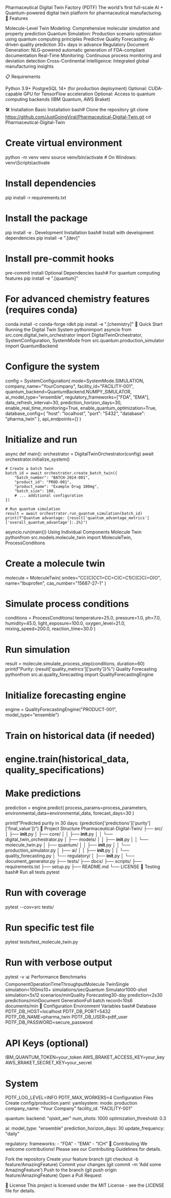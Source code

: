Pharmaceutical Digital Twin Factory (PDTF)
The world's first full-scale AI + Quantum-powered digital twin platform for pharmaceutical manufacturing.
🚀 Features

Molecule-Level Twin Modeling: Comprehensive molecular simulation and property prediction
Quantum Simulation: Production scenario optimization using quantum computing principles
Predictive Quality Forecasting: AI-driven quality prediction 30+ days in advance
Regulatory Document Generation: NLG-powered automatic generation of FDA-compliant documentation
Real-Time Monitoring: Continuous process monitoring and deviation detection
Cross-Continental Intelligence: Integrated global manufacturing insights

📋 Requirements

Python 3.9+
PostgreSQL 14+ (for production deployment)
Optional: CUDA-capable GPU for TensorFlow acceleration
Optional: Access to quantum computing backends (IBM Quantum, AWS Braket)

🛠️ Installation
Basic Installation
bash# Clone the repository
git clone https://github.com/JustGoingViral/Pharmaceutical-Digital-Twin.git
cd Pharmaceutical-Digital-Twin

# Create virtual environment
python -m venv venv
source venv/bin/activate  # On Windows: venv\Scripts\activate

# Install dependencies
pip install -r requirements.txt

# Install the package
pip install -e .
Development Installation
bash# Install with development dependencies
pip install -e ".[dev]"

# Install pre-commit hooks
pre-commit install
Optional Dependencies
bash# For quantum computing features
pip install -e ".[quantum]"

# For advanced chemistry features (requires conda)
conda install -c conda-forge rdkit
pip install -e ".[chemistry]"
🚦 Quick Start
Running the Digital Twin System
pythonimport asyncio
from src.core.digital_twin_orchestrator import DigitalTwinOrchestrator, SystemConfiguration, SystemMode
from src.quantum.production_simulator import QuantumBackend

# Configure the system
config = SystemConfiguration(
    mode=SystemMode.SIMULATION,
    company_name="YourCompany",
    facility_id="FACILITY-001",
    quantum_backend=QuantumBackend.NUMPY_SIMULATOR,
    ai_model_type="ensemble",
    regulatory_frameworks=["FDA", "EMA"],
    data_refresh_interval=30,
    prediction_horizon_days=30,
    enable_real_time_monitoring=True,
    enable_quantum_optimization=True,
    database_config={
        "host": "localhost",
        "port": "5432",
        "database": "pharma_twin"
    },
    api_endpoints={}
)

# Initialize and run
async def main():
    orchestrator = DigitalTwinOrchestrator(config)
    await orchestrator.initialize_system()
    
    # Create a batch twin
    batch_id = await orchestrator.create_batch_twin({
        "batch_number": "BATCH-2024-001",
        "product_id": "PROD-001",
        "product_name": "Example Drug 100mg",
        "batch_size": 100,
        # ... additional configuration
    })
    
    # Run quantum simulation
    result = await orchestrator.run_quantum_simulation(batch_id)
    print(f"Quantum advantage: {result['quantum_advantage_metrics']['overall_quantum_advantage']:.2%}")

asyncio.run(main())
Using Individual Components
Molecule Twin
pythonfrom src.models.molecule_twin import MoleculeTwin, ProcessConditions

# Create a molecule twin
molecule = MoleculeTwin(
    smiles="CC(C)CC1=CC=C(C=C1)C(C)C(=O)O",
    name="Ibuprofen",
    cas_number="15687-27-1"
)

# Simulate process conditions
conditions = ProcessConditions(
    temperature=25.0,
    pressure=1.0,
    ph=7.0,
    humidity=45.0,
    light_exposure=100.0,
    oxygen_level=21.0,
    mixing_speed=200.0,
    reaction_time=30.0
)

# Run simulation
result = molecule.simulate_process_step(conditions, duration=60)
print(f"Purity: {result['quality_metrics']['purity']}%")
Quality Forecasting
pythonfrom src.ai.quality_forecasting import QualityForecastingEngine

# Initialize forecasting engine
engine = QualityForecastingEngine("PRODUCT-001", model_type="ensemble")

# Train on historical data (if needed)
# engine.train(historical_data, quality_specifications)

# Make predictions
prediction = engine.predict(
    process_params=process_parameters,
    environmental_data=environmental_data,
    forecast_days=30
)

print(f"Predicted purity in 30 days: {prediction['predictions']['purity']['final_value']}")
📁 Project Structure
Pharmaceutical-Digital-Twin/
├── src/
│   ├── __init__.py
│   ├── core/
│   │   ├── __init__.py
│   │   └── digital_twin_orchestrator.py
│   ├── models/
│   │   ├── __init__.py
│   │   └── molecule_twin.py
│   ├── quantum/
│   │   ├── __init__.py
│   │   └── production_simulator.py
│   ├── ai/
│   │   ├── __init__.py
│   │   └── quality_forecasting.py
│   └── regulatory/
│       ├── __init__.py
│       └── document_generator.py
├── tests/
├── docs/
├── scripts/
├── requirements.txt
├── setup.py
├── README.md
└── LICENSE
🧪 Testing
bash# Run all tests
pytest

# Run with coverage
pytest --cov=src tests/

# Run specific test file
pytest tests/test_molecule_twin.py

# Run with verbose output
pytest -v
📊 Performance Benchmarks
ComponentOperationTimeThroughputMolecule TwinSingle simulation<100ms10+ simulations/secQuantum Simulator1000-shot simulation<5s12 scenarios/minQuality Forecasting30-day prediction<2s30 predictions/minDocument GenerationFull batch record<10s6 documents/min
🔧 Configuration
Environment Variables
bash# Database
PDTF_DB_HOST=localhost
PDTF_DB_PORT=5432
PDTF_DB_NAME=pharma_twin
PDTF_DB_USER=pdtf_user
PDTF_DB_PASSWORD=secure_password

# API Keys (optional)
IBM_QUANTUM_TOKEN=your_token
AWS_BRAKET_ACCESS_KEY=your_key
AWS_BRAKET_SECRET_KEY=your_secret

# System
PDTF_LOG_LEVEL=INFO
PDTF_MAX_WORKERS=4
Configuration Files
Create config/production.yaml:
yamlsystem:
  mode: production
  company_name: "Your Company"
  facility_id: "FACILITY-001"

quantum:
  backend: "qiskit_aer"
  num_shots: 1000
  optimization_threshold: 0.3

ai:
  model_type: "ensemble"
  prediction_horizon_days: 30
  update_frequency: "daily"

regulatory:
  frameworks:
    - "FDA"
    - "EMA"
    - "ICH"
🤝 Contributing
We welcome contributions! Please see our Contributing Guidelines for details.

Fork the repository
Create your feature branch (git checkout -b feature/AmazingFeature)
Commit your changes (git commit -m 'Add some AmazingFeature')
Push to the branch (git push origin feature/AmazingFeature)
Open a Pull Request

📝 License
This project is licensed under the MIT License - see the LICENSE file for details.
